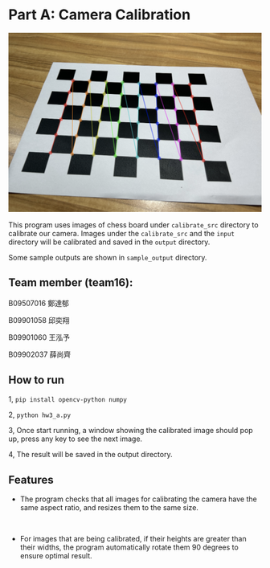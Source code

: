 # Part A: Camera Calibration

![Alt text](docs/figure_1.png?raw=true)

This program uses images of chess board under `calibrate_src` directory to calibrate our camera. Images under the `calibrate_src`  and the `input` directory will be calibrated and saved in the `output` directory.

Some sample outputs are shown in `sample_output` directory.

## Team member (team16):
B09507016 鄭達郁

B09901058 邱奕翔

B09901060 王泓予

B09902037 薛尚齊

## How to run 
1, ```pip install opencv-python numpy```

2, ```python hw3_a.py```

3, Once start running, a window showing the calibrated image should pop up, press any key to see the next image.

4, The result will be saved in the output directory.

## Features
- The program checks that all images for calibrating the camera have the same aspect ratio, and resizes them to the same size.
<br>

- For images that are being calibrated, if their heights are greater than their widths, the program automatically rotate them 90 degrees to ensure optimal result.